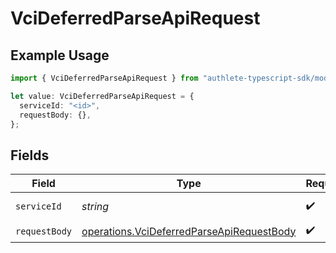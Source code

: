 # VciDeferredParseApiRequest

## Example Usage

```typescript
import { VciDeferredParseApiRequest } from "authlete-typescript-sdk/models/operations";

let value: VciDeferredParseApiRequest = {
  serviceId: "<id>",
  requestBody: {},
};
```

## Fields

| Field                                                                                                  | Type                                                                                                   | Required                                                                                               | Description                                                                                            |
| ------------------------------------------------------------------------------------------------------ | ------------------------------------------------------------------------------------------------------ | ------------------------------------------------------------------------------------------------------ | ------------------------------------------------------------------------------------------------------ |
| `serviceId`                                                                                            | *string*                                                                                               | :heavy_check_mark:                                                                                     | A service ID.                                                                                          |
| `requestBody`                                                                                          | [operations.VciDeferredParseApiRequestBody](../../models/operations/vcideferredparseapirequestbody.md) | :heavy_check_mark:                                                                                     | N/A                                                                                                    |
